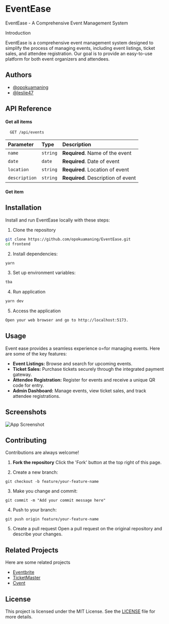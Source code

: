 # EventEase
EventEase - A Comprehensive Event Management System

Introduction

EventEase is a comprehensive event management system designed to simplify the process of managing events, including event listings, ticket sales, and attendee registration. Our goal is to provide an easy-to-use platform for both event organizers and attendees.
## Authors

- [@opokuamaning](https://www.github.com/opokuamaning)
- [@leslie47](https://www.github.com/leslie47)


## API Reference

#### Get all items

```http
  GET /api/events
```

| Parameter | Type     | Description                |
| :-------- | :------- | :------------------------- |
| `name` | `string` | **Required**.  Name of the event |
| `date` | `date` | **Required**. Date of event|
| `location`| `string` | **Required**. Location of event |
| `description` | `string` | **Required**. Description of event |

#### Get item



## Installation

Install and run EventEase locally with these steps:

1. Clone the repository
```bash
git clone https://github.com/opokuamaning/EventEase.git
cd frontend
```
2. Install dependencies:
```bash
yarn
```
3. Set up environment variables:
```bash
tba
```
4. Run application
```bash
yarn dev
```
5. Access the application
```bash
Open your web browser and go to http://localhost:5173.
```


## Usage


Event ease provides a seamless experience o=for managing events. Here are some of the key features:

+ **Event Listings:** Browse and search for upcoming events.
+ **Ticket Sales:** Purchase tickets securely through the integrated payment gateway.
+ **Attendee Registration:** Register for events and receive a unique QR code for entry.
+ **Admin Dashboard:** Manage events, view ticket sales, and track attendee registrations.




## Screenshots

![App Screenshot](Screenshots/Screenshot%202024-07-10%20at%207.41.29 AM.png)


## Contributing

Contributions are always welcome!

1. **Fork the repository**
Click the 'Fork' button at the top right of this page.

2. Create a new branch:
```
git checkout -b feature/your-feature-name
```
3. Make you change and commit:
```
git commit -m "Add your commit message here"
```
4. Push to your branch:
```
git push origin feature/your-feature-name
```
5. Create a pull request
Open a pull request on the original repository and describe your changes.




## Related Projects

Here are some related projects

* [Eventbrite](https://www.eventbrite.com/)
* [TicketMaster](https://www.ticketmaster.com/)
* [Cvent](https://www.cvent.com/)


## License
This project is licensed under the MIT License. See the [LICENSE](https://choosealicense.com/licenses/mit/) file for more details.


